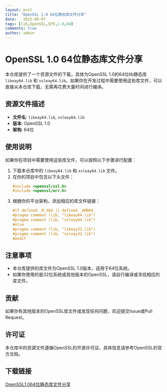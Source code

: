 ```yaml
---
layout: post
title: "OpenSSL 1.0 64位静态库文件分享"
date:   2022-08-07
tags: [lib,OpenSSL,文件,1.0,64]
comments: true
author: admin
---
```

# OpenSSL 1.0 64位静态库文件分享

本仓库提供了一个资源文件的下载，具体为OpenSSL 1.0的64位lib静态库 `libeay64.lib` 和 `ssleay64.lib`。如果你在开发过程中需要使用这些库文件，可以直接从本仓库下载，无需再花费大量时间进行编译。

## 资源文件描述

- **文件名**: `libeay64.lib`, `ssleay64.lib`
- **版本**: OpenSSL 1.0
- **架构**: 64位

## 使用说明

如果你在项目中需要使用这些库文件，可以按照以下步骤进行配置：

1. 下载本仓库中的 `libeay64.lib` 和 `ssleay64.lib` 文件。
2. 在你的项目中包含以下头文件：
   ```c
   #include <openssl/ssl.h>
   #include <openssl/err.h>
   ```
3. 根据你的平台架构，添加相应的库文件链接：
   ```c
   #if defined _M_X64 || defined _AMD64_
   #pragma comment (lib, "libeay64.lib")
   #pragma comment (lib, "ssleay64.lib")
   #else
   #pragma comment (lib, "libeay32.lib")
   #pragma comment (lib, "ssleay32.lib")
   #endif
   ```

## 注意事项

- 本仓库提供的库文件为OpenSSL 1.0版本，适用于64位系统。
- 如果你使用的是32位系统或其他版本的OpenSSL，请自行编译或寻找相应的库文件。

## 贡献

如果你有其他版本的OpenSSL库文件或发现任何问题，欢迎提交Issue或Pull Request。

## 许可证

本仓库中的资源文件遵循OpenSSL的开源许可证。具体信息请参考OpenSSL的官方文档。

## 下载链接

[OpenSSL1.064位静态库文件分享](https://pan.quark.cn/s/1a04c111a90b)